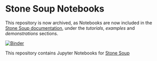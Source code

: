 # Stone Soup Notebooks

This repository is now archived, as Notebooks are now included in the
[Stone Soup documentation](https://stonesoup.rtfd.io/), under the *tutorials*,
*examples* and *demonstrations* sections.

[![Binder](https://mybinder.org/badge_logo.svg)](https://mybinder.org/v2/gh/dstl/Stone-Soup-Notebooks/master)

This repository contains Jupyter Notebooks for
[Stone Soup](https://github.com/dstl/Stone-Soup)
